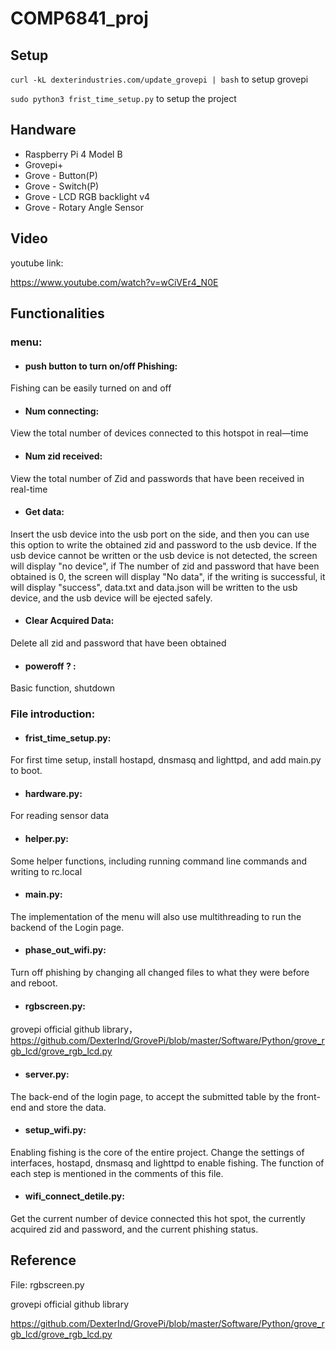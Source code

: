 # COMP6841_proj
## **Setup**

`
curl -kL dexterindustries.com/update_grovepi | bash
`
to setup grovepi

`
sudo python3 frist_time_setup.py
`
to setup the project

## **Handware**
+ Raspberry Pi 4 Model B
+ Grovepi+
+ Grove - Button(P)
+ Grove - Switch(P)
+ Grove - LCD RGB backlight v4
+ Grove - Rotary Angle Sensor

## **Video**
youtube link:

https://www.youtube.com/watch?v=wCiVEr4_N0E

## **Functionalities**
### **menu**:
  + #### push button to turn on/off Phishing:
  Fishing can be easily turned on and off
  + #### Num connecting:
  View  the total number of devices connected to this hotspot in real—time
  + #### Num zid received:
  View the total number of Zid and passwords that have been received in real-time
  + #### Get data:
  Insert the usb device into the usb port on the side, and then you can use this option to write the obtained zid and password to the usb device. If the usb device cannot be written or the usb device is not detected, the screen will display "no device", if The number of zid and password that have been obtained is 0, the screen will display "No data", if the writing is successful, it will display "success", data.txt and data.json will be written to the usb device, and the usb device will be ejected safely.
  + #### Clear Acquired Data:
  Delete all zid and password that have been obtained
  + #### poweroff ? :
  Basic function, shutdown

### **File introduction**:
  + #### frist_time_setup.py:
  For first time setup, install hostapd, dnsmasq and lighttpd, and add main.py to boot.
  + #### hardware.py:
  For reading sensor data
  + #### helper.py:
  Some helper functions, including running command line commands and writing to rc.local
  + #### main.py:
  The implementation of the menu will also use multithreading to run the backend of the Login page.
  + #### phase_out_wifi.py:
  Turn off phishing by changing all changed files to what they were before and reboot.
  + #### rgbscreen.py:
  grovepi official github library，
  https://github.com/DexterInd/GrovePi/blob/master/Software/Python/grove_rgb_lcd/grove_rgb_lcd.py
  + #### server.py:
  The back-end of the login page, to accept the submitted table by the front-end and store the data.
  + #### setup_wifi.py:
  Enabling fishing is the core of the entire project. Change the settings of interfaces, hostapd, dnsmasq and lighttpd to enable fishing. The function of each step is mentioned in the comments of this file.
  + #### wifi_connect_detile.py:
  Get the current number of device connected this hot spot, the currently acquired zid and password, and the current phishing status.
  

## **Reference**

File: rgbscreen.py

grovepi official github library

https://github.com/DexterInd/GrovePi/blob/master/Software/Python/grove_rgb_lcd/grove_rgb_lcd.py

